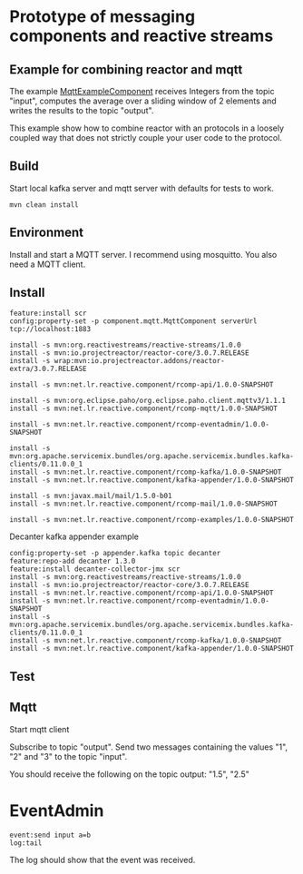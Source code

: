 # Prototype of messaging components and reactive streams

## Example for combining reactor and mqtt

The example [MqttExampleComponent](src/main/java/reactortest/MqttExampleComponent.java) receives Integers from the topic "input",
computes the average over a sliding window of 2 elements and writes the results to the topic "output".

This example show how to combine reactor with an protocols in a loosely coupled way that does not strictly couple your user code to the protocol.

## Build

Start local kafka server and mqtt server with defaults for tests to work.

```
mvn clean install
```

## Environment

Install and start a MQTT server. I recommend using mosquitto.
You also need a MQTT client.

## Install

```
feature:install scr
config:property-set -p component.mqtt.MqttComponent serverUrl tcp://localhost:1883

install -s mvn:org.reactivestreams/reactive-streams/1.0.0
install -s mvn:io.projectreactor/reactor-core/3.0.7.RELEASE
install -s wrap:mvn:io.projectreactor.addons/reactor-extra/3.0.7.RELEASE

install -s mvn:net.lr.reactive.component/rcomp-api/1.0.0-SNAPSHOT

install -s mvn:org.eclipse.paho/org.eclipse.paho.client.mqttv3/1.1.1
install -s mvn:net.lr.reactive.component/rcomp-mqtt/1.0.0-SNAPSHOT

install -s mvn:net.lr.reactive.component/rcomp-eventadmin/1.0.0-SNAPSHOT

install -s mvn:org.apache.servicemix.bundles/org.apache.servicemix.bundles.kafka-clients/0.11.0.0_1
install -s mvn:net.lr.reactive.component/rcomp-kafka/1.0.0-SNAPSHOT
install -s mvn:net.lr.reactive.component/kafka-appender/1.0.0-SNAPSHOT

install -s mvn:javax.mail/mail/1.5.0-b01
install -s mvn:net.lr.reactive.component/rcomp-mail/1.0.0-SNAPSHOT

install -s mvn:net.lr.reactive.component/rcomp-examples/1.0.0-SNAPSHOT
```

Decanter kafka appender example

```
config:property-set -p appender.kafka topic decanter
feature:repo-add decanter 1.3.0
feature:install decanter-collector-jmx scr 
install -s mvn:org.reactivestreams/reactive-streams/1.0.0
install -s mvn:io.projectreactor/reactor-core/3.0.7.RELEASE
install -s mvn:net.lr.reactive.component/rcomp-api/1.0.0-SNAPSHOT
install -s mvn:net.lr.reactive.component/rcomp-eventadmin/1.0.0-SNAPSHOT
install -s mvn:org.apache.servicemix.bundles/org.apache.servicemix.bundles.kafka-clients/0.11.0.0_1
install -s mvn:net.lr.reactive.component/rcomp-kafka/1.0.0-SNAPSHOT
install -s mvn:net.lr.reactive.component/kafka-appender/1.0.0-SNAPSHOT
```

## Test

## Mqtt
Start mqtt client

Subscribe to topic "output". 
Send two messages containing the values "1", "2" and "3" to the topic "input".

You should receive the following on the topic output: "1.5", "2.5"

# EventAdmin

```
event:send input a=b
log:tail
```

The log should show that the event was received.
